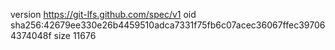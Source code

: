 version https://git-lfs.github.com/spec/v1
oid sha256:42679ee330e26b4459510adca7331f75fb6c07acec36067ffec397064374048f
size 11676
